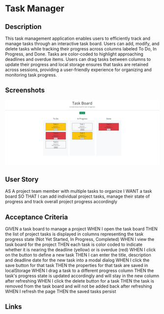 # Task Manager

## Description
This task management application enables users to efficiently track and manage tasks through an interactive task board. Users can add, modify, and delete tasks while tracking their progress across columns labeled To Do, In Progress, and Done. Tasks are color-coded to highlight approaching deadlines and overdue items. Users can drag tasks between columns to update their progress and local storage ensures that tasks are retained across sessions, providing a user-friendly experience for organizing and monitoring task progress.

## Screenshots
![Task Manager](./assets/images/task%20manager.png)

## User Story
AS A project team member with multiple tasks to organize
I WANT a task board 
SO THAT I can add individual project tasks, manage their state of progress and track overall project progress accordingly

## Acceptance Criteria
GIVEN a task board to manage a project
WHEN I open the task board
THEN the list of project tasks is displayed in columns representing the task progress state (Not Yet Started, In Progress, Completed)
WHEN I view the task board for the project
THEN each task is color coded to indicate whether it is nearing the deadline (yellow) or is overdue (red)
WHEN I click on the button to define a new task
THEN I can enter the title, description and deadline date for the new task into a modal dialog
WHEN I click the save button for that task
THEN the properties for that task are saved in localStorage
WHEN I drag a task to a different progress column
THEN the task's progress state is updated accordingly and will stay in the new column after refreshing
WHEN I click the delete button for a task
THEN the task is removed from the task board and will not be added back after refreshing
WHEN I refresh the page
THEN the saved tasks persist

## Links
